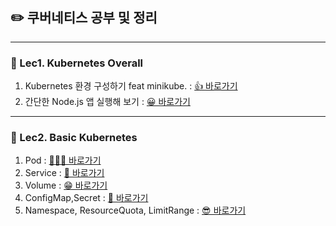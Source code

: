 ## ✏️ 쿠버네티스 공부 및 정리
***
### 🚀 Lec1. Kubernetes Overall
1. Kubernetes 환경 구성하기 feat minikube. : <a href="https://github.com/sungjin0757/kebernetes-basic/tree/master/Lec1.%20Kubernetes%20Start/%EC%84%A4%EC%B9%98%EB%B0%A9%EB%B2%95%20-%20feat%20minikube." target="_blank"> 👍 바로가기</a>
2. 간단한 Node.js 앱 실행해 보기 : <a href="https://github.com/sungjin0757/kebernetes-basic/tree/master/Lec1.%20Kubernetes%20Start/%EA%B0%84%EB%8B%A8%ED%95%9C%20Node.js%20%EC%9D%B4%EB%AF%B8%EC%A7%80%20%EC%8B%A4%ED%96%89" target="_blank">😀 바로가기</a>

***
### 🚀 Lec2. Basic Kubernetes
1. Pod : <a href="https://github.com/sungjin0757/kebernetes-basic/tree/master/Lec2.%20Basic%20Object/Pod%20-%20Kubernetes" target="_blank">🙋🏻‍♂️ 바로가기</a>
2. Service : <a href="https://github.com/sungjin0757/kebernetes-basic/tree/master/Lec2.%20Basic%20Object/Service%20-%20Kubernetes" target="_blank">👋 바로가기</a>
3. Volume : <a href="https://github.com/sungjin0757/kebernetes-basic/tree/master/Lec2.%20Basic%20Object/Volume%20-%20Kubernetes" target="_blank">😁 바로가기</a>
4. ConfigMap,Secret : <a href="https://github.com/sungjin0757/kebernetes-basic/tree/master/Lec2.%20Basic%20Object/ConfigMap%2C%20Secret%20-%20Kubernetes" target="_blank">🤔 바로가기</a>
5. Namespace, ResourceQuota, LimitRange : <a href="https://github.com/sungjin0757/kebernetes-basic/tree/master/Lec2.%20Basic%20Object/Namespace%2C%20ResourceQuota%2C%20Limit%20Range%20-%20Kubernetes" target="_blank">😎 바로가기</a>